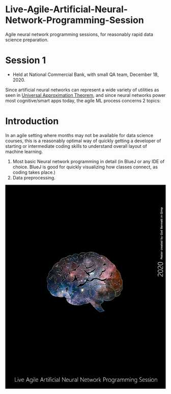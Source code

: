 # Live-Agile-Artificial-Neural-Network-Programming-Session
Agile neural network programming sessions, for reasonably rapid data science preparation.


# Session 1 
* Held at National Commercial Bank, with small QA team, December 18, 2020.

Since artificial neural networks can represent a wide variety of utilities as seen in [Universal Approximation Theorem](https://en.wikipedia.org/wiki/Universal_approximation_theorem), and since neural networks power most cognitive/smart apps today, the agile ML process concerns 2 topics:

# Introduction
In an agile setting where months may not be available for data science courses, this is a reasonably optimal way of quickly getting a developer of starting or intermediate coding skills to understand overall layout of machine learning.

1.	Most basic Neural network programming in detail (in BlueJ or any IDE of choice. BlueJ is good for quickly visualizing how classes connect, as coding takes place.)
2.	Data preprocessing.

![Alt text](https://github.com/JordanMicahBennett/Live-Agile-Artificial-Neural-Network-Programming-Session/blob/main/cover_b.png?raw=true "default page")
